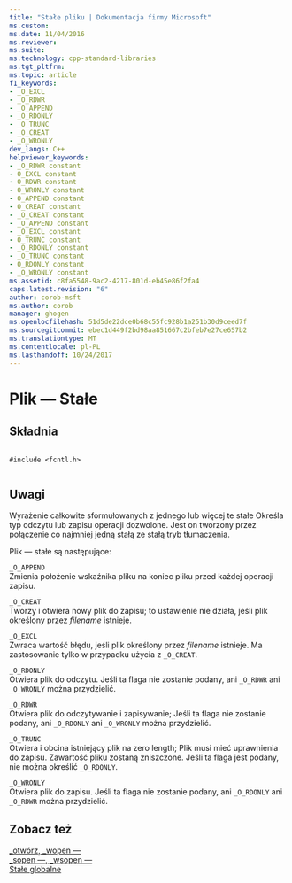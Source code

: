 ```yaml
---
title: "Stałe pliku | Dokumentacja firmy Microsoft"
ms.custom: 
ms.date: 11/04/2016
ms.reviewer: 
ms.suite: 
ms.technology: cpp-standard-libraries
ms.tgt_pltfrm: 
ms.topic: article
f1_keywords:
- _O_EXCL
- _O_RDWR
- _O_APPEND
- _O_RDONLY
- _O_TRUNC
- _O_CREAT
- _O_WRONLY
dev_langs: C++
helpviewer_keywords:
- _O_RDWR constant
- O_EXCL constant
- O_RDWR constant
- O_WRONLY constant
- O_APPEND constant
- O_CREAT constant
- _O_CREAT constant
- _O_APPEND constant
- _O_EXCL constant
- O_TRUNC constant
- _O_RDONLY constant
- _O_TRUNC constant
- O_RDONLY constant
- _O_WRONLY constant
ms.assetid: c8fa5548-9ac2-4217-801d-eb45e86f2fa4
caps.latest.revision: "6"
author: corob-msft
ms.author: corob
manager: ghogen
ms.openlocfilehash: 51d5de22dce0b68c55fc928b1a251b30d9ceed7f
ms.sourcegitcommit: ebec1d449f2bd98aa851667c2bfeb7e27ce657b2
ms.translationtype: MT
ms.contentlocale: pl-PL
ms.lasthandoff: 10/24/2017
---
```

# <a name="file-constants"></a>Plik — Stałe
## <a name="syntax"></a>Składnia  
  
```  
  
#include <fcntl.h>  
  
```  
  
## <a name="remarks"></a>Uwagi  
 Wyrażenie całkowite sformułowanych z jednego lub więcej te stałe Określa typ odczytu lub zapisu operacji dozwolone. Jest on tworzony przez połączenie co najmniej jedną stałą ze stałą tryb tłumaczenia.  
  
 Plik — stałe są następujące:  
  
 `_O_APPEND`  
 Zmienia położenie wskaźnika pliku na koniec pliku przed każdej operacji zapisu.  
  
 `_O_CREAT`  
 Tworzy i otwiera nowy plik do zapisu; to ustawienie nie działa, jeśli plik określony przez *filename* istnieje.  
  
 `_O_EXCL`  
 Zwraca wartość błędu, jeśli plik określony przez *filename* istnieje. Ma zastosowanie tylko w przypadku użycia z `_O_CREAT`.  
  
 `_O_RDONLY`  
 Otwiera plik do odczytu. Jeśli ta flaga nie zostanie podany, ani `_O_RDWR` ani `_O_WRONLY` można przydzielić.  
  
 `_O_RDWR`  
 Otwiera plik do odczytywanie i zapisywanie; Jeśli ta flaga nie zostanie podany, ani `_O_RDONLY` ani `_O_WRONLY` można przydzielić.  
  
 `_O_TRUNC`  
 Otwiera i obcina istniejący plik na zero length; Plik musi mieć uprawnienia do zapisu. Zawartość pliku zostaną zniszczone. Jeśli ta flaga jest podany, nie można określić `_O_RDONLY`.  
  
 `_O_WRONLY`  
 Otwiera plik do zapisu. Jeśli ta flaga nie zostanie podany, ani `_O_RDONLY` ani `_O_RDWR` można przydzielić.  
  
## <a name="see-also"></a>Zobacz też  
 [_otwórz, _wopen —](../c-runtime-library/reference/open-wopen.md)   
 [_sopen —, _wsopen —](../c-runtime-library/reference/sopen-wsopen.md)   
 [Stałe globalne](../c-runtime-library/global-constants.md)